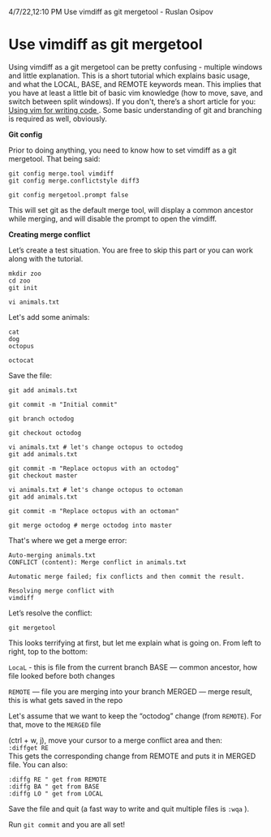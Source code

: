 4/7/22,12:10 PM Use vimdiff as git mergetool - Ruslan Osipov

# Use vimdiff as git mergetool

Using vimdiff as a git mergetool can be pretty confusing - multiple windows and little explanation. This is a short
tutorial which explains basic usage, and what the LOCAL, BASE, and REMOTE keywords mean. This implies that
you have at least a little bit of basic vim knowledge (how to move, save, and switch between split windows). If
you don't, there’s a short article for you:
[Using vim for writing code ](http://www.rosipov.com/blog/using-vim-for-writing-code/). Some basic understanding of git and branching is required as well, obviously.

__Git config__  

Prior to doing anything, you need to know how to set vimdiff as a git mergetool. That being said:  
```
git config merge.tool vimdiff
git config merge.conflictstyle diff3

git config mergetool.prompt false
```  

This will set git as the default merge tool, will display a common ancestor while merging, and will disable the
prompt to open the vimdiff.

__Creating merge conflict__  

Let’s create a test situation. You are free to skip this part or you can work along with the tutorial.
```
mkdir zoo
cd zoo
git init

vi animals.txt
```  

Let's add some animals:  

```
cat
dog
octopus

octocat
```  

Save the file:  

```
git add animals.txt

git commit -m "Initial commit"

git branch octodog

git checkout octodog

vi animals.txt # let's change octopus to octodog
git add animals.txt

git commit -m "Replace octopus with an octodog"
git checkout master

vi animals.txt # let's change octopus to octoman
git add animals.txt

git commit -m "Replace octopus with an octoman"

git merge octodog # merge octodog into master
```  

That's where we get a merge error:  

```
Auto-merging animals.txt
CONFLICT (content): Merge conflict in animals.txt

Automatic merge failed; fix conflicts and then commit the result.

Resolving merge conflict with
vimdiff
```  

Let’s resolve the conflict:  

`git mergetool`  

This looks terrifying at first, but let me explain what is going on.
From left to right, top to the bottom:  

`LocaL` - this is file from the current branch BASE — common ancestor, how file looked before both changes

`REMOTE` — file you are merging into your branch MERGED — merge result, this is what gets saved in the repo

Let's assume that we want to keep the “octodog” change (from `REMOTE`). For that, move to the `MERGED` file

(ctrl + w, j), move your cursor to a merge conflict area and then:  
`:diffget RE`  
This gets the corresponding change from REMOTE and puts it in MERGED file. You can also:  
```
:diffg RE " get from REMOTE
:diffg BA " get from BASE
:diffg LO " get from LOCAL
```  
Save the file and quit (a fast way to write and quit multiple files is `:wqa` ).

Run `git commit` and you are all set!  
